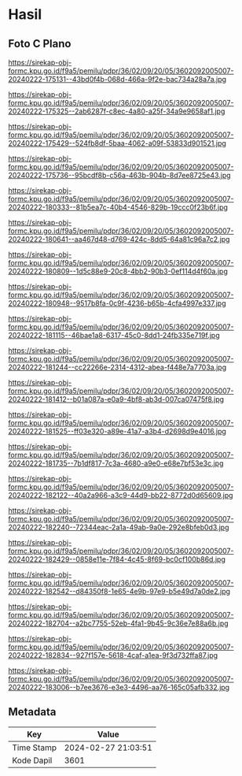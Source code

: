# Hasil

## Foto C Plano

https://sirekap-obj-formc.kpu.go.id/f9a5/pemilu/pdpr/36/02/09/20/05/3602092005007-20240222-175131--43bd0f4b-068d-466a-9f2e-bac734a28a7a.jpg

https://sirekap-obj-formc.kpu.go.id/f9a5/pemilu/pdpr/36/02/09/20/05/3602092005007-20240222-175325--2ab6287f-c8ec-4a80-a25f-34a9e9658af1.jpg

https://sirekap-obj-formc.kpu.go.id/f9a5/pemilu/pdpr/36/02/09/20/05/3602092005007-20240222-175429--524fb8df-5baa-4062-a09f-53833d901521.jpg

https://sirekap-obj-formc.kpu.go.id/f9a5/pemilu/pdpr/36/02/09/20/05/3602092005007-20240222-175736--95bcdf8b-c56a-463b-904b-8d7ee8725e43.jpg

https://sirekap-obj-formc.kpu.go.id/f9a5/pemilu/pdpr/36/02/09/20/05/3602092005007-20240222-180333--81b5ea7c-40b4-4546-829b-19ccc0f23b6f.jpg

https://sirekap-obj-formc.kpu.go.id/f9a5/pemilu/pdpr/36/02/09/20/05/3602092005007-20240222-180641--aa467d48-d769-424c-8dd5-64a81c96a7c2.jpg

https://sirekap-obj-formc.kpu.go.id/f9a5/pemilu/pdpr/36/02/09/20/05/3602092005007-20240222-180809--1d5c88e9-20c8-4bb2-90b3-0ef114d4f60a.jpg

https://sirekap-obj-formc.kpu.go.id/f9a5/pemilu/pdpr/36/02/09/20/05/3602092005007-20240222-180948--9517b8fa-0c9f-4236-b65b-4cfa4997e337.jpg

https://sirekap-obj-formc.kpu.go.id/f9a5/pemilu/pdpr/36/02/09/20/05/3602092005007-20240222-181115--46bae1a8-6317-45c0-8dd1-24fb335e719f.jpg

https://sirekap-obj-formc.kpu.go.id/f9a5/pemilu/pdpr/36/02/09/20/05/3602092005007-20240222-181244--cc22266e-2314-4312-abea-f448e7a7703a.jpg

https://sirekap-obj-formc.kpu.go.id/f9a5/pemilu/pdpr/36/02/09/20/05/3602092005007-20240222-181412--b01a087a-e0a9-4bf8-ab3d-007ca07475f8.jpg

https://sirekap-obj-formc.kpu.go.id/f9a5/pemilu/pdpr/36/02/09/20/05/3602092005007-20240222-181525--ff03e320-a89e-41a7-a3b4-d2698d9e4016.jpg

https://sirekap-obj-formc.kpu.go.id/f9a5/pemilu/pdpr/36/02/09/20/05/3602092005007-20240222-181735--7b1df817-7c3a-4680-a9e0-e68e7bf53e3c.jpg

https://sirekap-obj-formc.kpu.go.id/f9a5/pemilu/pdpr/36/02/09/20/05/3602092005007-20240222-182122--40a2a966-a3c9-44d9-bb22-8772d0d65609.jpg

https://sirekap-obj-formc.kpu.go.id/f9a5/pemilu/pdpr/36/02/09/20/05/3602092005007-20240222-182240--72344eac-2a1a-49ab-9a0e-292e8bfeb0d3.jpg

https://sirekap-obj-formc.kpu.go.id/f9a5/pemilu/pdpr/36/02/09/20/05/3602092005007-20240222-182429--0858e11e-7f84-4c45-8f69-bc0cf100b86d.jpg

https://sirekap-obj-formc.kpu.go.id/f9a5/pemilu/pdpr/36/02/09/20/05/3602092005007-20240222-182542--d84350f8-1e65-4e9b-97e9-b5e49d7a0de2.jpg

https://sirekap-obj-formc.kpu.go.id/f9a5/pemilu/pdpr/36/02/09/20/05/3602092005007-20240222-182704--a2bc7755-52eb-4fa1-9b45-9c36e7e88a6b.jpg

https://sirekap-obj-formc.kpu.go.id/f9a5/pemilu/pdpr/36/02/09/20/05/3602092005007-20240222-182834--927f157e-5618-4caf-a1ea-9f3d732ffa87.jpg

https://sirekap-obj-formc.kpu.go.id/f9a5/pemilu/pdpr/36/02/09/20/05/3602092005007-20240222-183006--b7ee3676-e3e3-4496-aa76-165c05afb332.jpg


## Metadata

| Key        | Value               |
| ---------- | ------------------- |
| Time Stamp | 2024-02-27 21:03:51 |
| Kode Dapil | 3601                |



